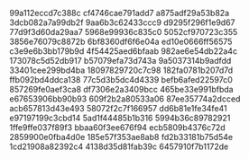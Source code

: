 99a112eccd7c388c
cf4746cae791add7
a875adf29a53b82a
3dcb082a7a99db2f
9aa6b3c62433ccc9
d9295f296f1e9d67
77d9f3d60da29aa7
5968e99936c835c0
5052cf970723c355
3856e76079c8872b
6bf8360df6f6e04a
ed10e0666ff56575
c3e9e6b3bb179b9d
4f54425aed6bfaab
982ae6e54db22a4c
173078c5d52db917
b57079efa73d743a
9a5037314b9adfdd
33401cee299bd4ba
18097829720c7c98
182fa0781b207d7d
ffb092bd4ddca138
77c5d3b5dc4d4339
befb6afed22597c0
857269fe0aef3ca8
df7306e2a3409bcc
465be33e991bfbda
e67653906bb90b93
609f2b2a80533a06
87ee35774a2dcced
acb657813d43e493
58072f2c7f166957
dd6b81e1fe34fe41
e97197199c3cbd14
5ad1f44485b1b316
5994b36c89782921
1ffe9ffe037f89f3
bbaa60f3ee676f94
ecb5809b4376c72d
2859900e0fba4d0e
185e57f353ae8ab8
fd2b33181b75d54e
1cd21908a82392c4
4138d35d81fab39c
6457910f7b1172de
